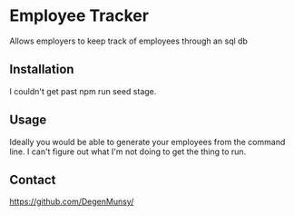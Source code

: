 # Employee Tracker
Allows employers to keep track of employees through an sql db


## Installation

I couldn't get past npm run seed stage. 


## Usage

Ideally you would be able to generate your employees from the command line. I can't figure out what I'm not doing to get the thing to run. 

## Contact

https://github.com/DegenMunsy/
